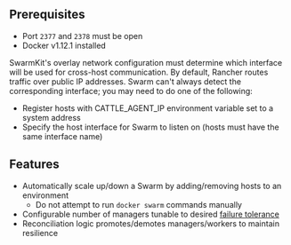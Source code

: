 ## Prerequisites

* Port `2377` and `2378` must be open
* Docker v1.12.1 installed

SwarmKit's overlay network configuration must determine which interface will be used for cross-host communication. By default, Rancher routes traffic over public IP addresses. Swarm can't always detect the corresponding interface; you may need to do one of the following:

* Register hosts with CATTLE_AGENT_IP environment variable set to a system address
* Specify the host interface for Swarm to listen on (hosts must have the same interface name)

## Features

* Automatically scale up/down a Swarm by adding/removing hosts to an environment
  * Do not attempt to run `docker swarm` commands manually
* Configurable number of managers tunable to desired [failure tolerance](https://docs.docker.com/engine/swarm/admin_guide/#/add-manager-nodes-for-fault-tolerance)
* Reconciliation logic promotes/demotes managers/workers to maintain resilience
